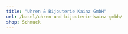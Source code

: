```yaml
---
title: "Uhren & Bijouterie Kainz GmbH"
url: /basel/uhren-und-bijouterie-kainz-gmbh/
shop: Schmuck
---
```

